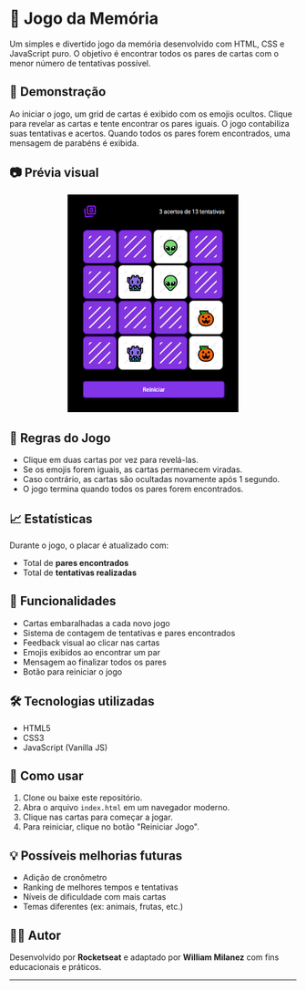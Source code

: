 # 🧠 Jogo da Memória

Um simples e divertido jogo da memória desenvolvido com HTML, CSS e JavaScript puro.
O objetivo é encontrar todos os pares de cartas com o menor número de tentativas possível.

## 🚀 Demonstração

Ao iniciar o jogo, um grid de cartas é exibido com os emojis ocultos.
Clique para revelar as cartas e tente encontrar os pares iguais.
O jogo contabiliza suas tentativas e acertos.
Quando todos os pares forem encontrados, uma mensagem de parabéns é exibida.

## 📷 Prévia visual

<p align="center">
  <img src="game-image.png" alt="Prévia do jogo da memória" width="300"/>
</p>

## 🧩 Regras do Jogo

- Clique em duas cartas por vez para revelá-las.
- Se os emojis forem iguais, as cartas permanecem viradas.
- Caso contrário, as cartas são ocultadas novamente após 1 segundo.
- O jogo termina quando todos os pares forem encontrados.

## 📈 Estatísticas

Durante o jogo, o placar é atualizado com:

- Total de **pares encontrados**
- Total de **tentativas realizadas**

## 📌 Funcionalidades

- Cartas embaralhadas a cada novo jogo
- Sistema de contagem de tentativas e pares encontrados
- Feedback visual ao clicar nas cartas
- Emojis exibidos ao encontrar um par
- Mensagem ao finalizar todos os pares
- Botão para reiniciar o jogo

## 🛠️ Tecnologias utilizadas

- HTML5
- CSS3
- JavaScript (Vanilla JS)

## 🔄 Como usar

1. Clone ou baixe este repositório.
2. Abra o arquivo `index.html` em um navegador moderno.
3. Clique nas cartas para começar a jogar.
4. Para reiniciar, clique no botão "Reiniciar Jogo".

## 💡 Possíveis melhorias futuras

- Adição de cronômetro
- Ranking de melhores tempos e tentativas
- Níveis de dificuldade com mais cartas
- Temas diferentes (ex: animais, frutas, etc.)

## 🧑‍💻 Autor

Desenvolvido por **Rocketseat** e adaptado por **William Milanez** com fins educacionais e práticos.

---
